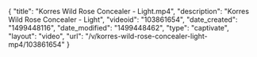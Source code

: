 {
    "title": "Korres Wild Rose Concealer - Light.mp4",
    "description": "Korres Wild Rose Concealer - Light",
    "videoid": "103861654",
    "date_created": "1499448116",
    "date_modified": "1499448462",
    "type": "captivate",
    "layout": "video",
    "url": "\/v\/korres-wild-rose-concealer-light-mp4\/103861654"
}